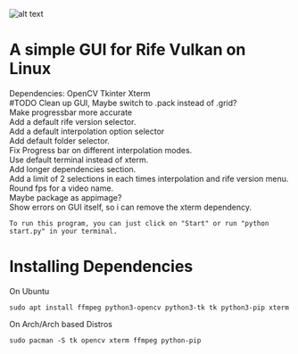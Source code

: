 </pre>![alt text](https://github.com/TNTwise/Rife-Vulkan-GUI-Linux/blob/main/icons/Icon.svg?raw=true)

# A simple GUI for Rife Vulkan on Linux
Dependencies:
OpenCV
Tkinter
Xterm <br />
#TODO 
Clean up GUI, Maybe switch to .pack instead of .grid? <br />
Make progressbar more accurate  <br />
Add a default rife version selector. <br />
Add a default interpolation option selector <br />
Add default folder selector. <br />
Fix Progress bar on different interpolation modes. <br />
Use default terminal instead of xterm. <br />
Add longer dependencies section. <br />
Add a limit of 2 selections in each times interpolation and rife version menu. <br />
Round fps for a video name. <br />
Maybe package as appimage? <br />
Show errors on GUI itself, so i can remove the xterm dependency. <br />
```
To run this program, you can just click on "Start" or run "python start.py" in your terminal.
```
# Installing Dependencies
On Ubuntu <br />
```
sudo apt install ffmpeg python3-opencv python3-tk tk python3-pip xterm 
```
On Arch/Arch based Distros <br />
```
sudo pacman -S tk opencv xterm ffmpeg python-pip
```
